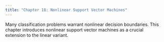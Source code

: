 ```yaml
---
title: "Chapter 18: Nonlinear Support Vector Machines"
---
```

Many classification problems warrant nonlinear decision boundaries. This chapter introduces nonlinear support vector machines as a crucial extension to the linear variant.